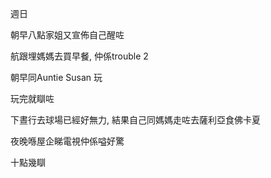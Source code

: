 週日

朝早八點家姐又宣佈自己醒咗

航跟埋媽媽去買早餐, 仲係trouble 2

朝早同Auntie Susan 玩

玩完就瞓咗

下晝行去球場已經好無力, 結果自己同媽媽走咗去薩利亞食佛卡夏

夜晚喺屋企睇電視仲係嗌好驚

十點幾瞓
